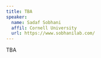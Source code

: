 ```yaml
---
title: TBA
speaker:
  name: Sadaf Sobhani
  affil: Cornell University
  url: https://www.sobhanilab.com/
---
```


TBA
